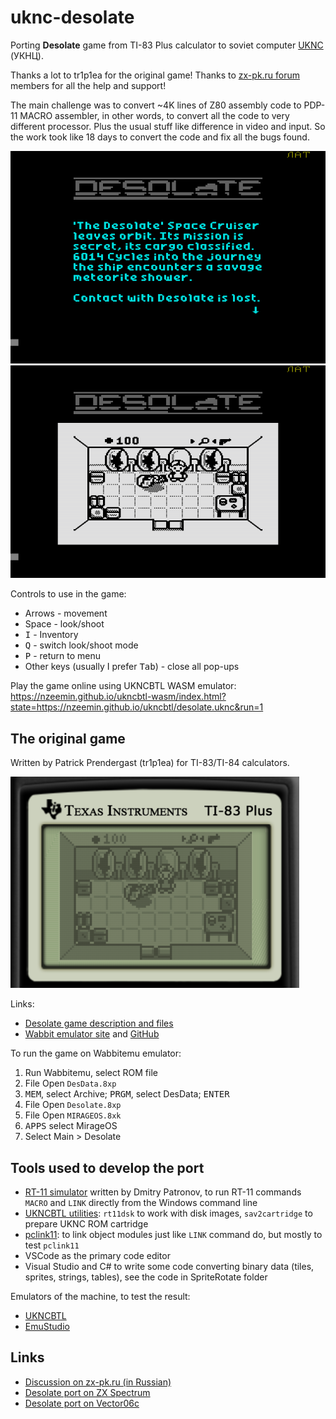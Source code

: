 # uknc-desolate
Porting **Desolate** game from TI-83 Plus calculator to soviet computer [UKNC](https://en.wikipedia.org/wiki/UKNC) (УКНЦ).

Thanks a lot to tr1p1ea for the original game!
Thanks to [zx-pk.ru forum](https://zx-pk.ru/forum.php) members for all the help and support!

The main challenge was to convert ~4K lines of Z80 assembly code to PDP-11 MACRO assembler, in other words, to convert all the code to very different processor. Plus the usual stuff like difference in video and input.
So the work took like 18 days to convert the code and fix all the bugs found.

![](screenshot/port-story1.png)
![](screenshot/port-room1.png)

Controls to use in the game:
 - Arrows - movement
 - Space - look/shoot
 - <kbd>I</kbd> - Inventory
 - <kbd>Q</kbd> - switch look/shoot mode
 - <kbd>P</kbd> - return to menu
 - Other keys (usually I prefer <kbd>Tab</kbd>) - close all pop-ups

Play the game online using UKNCBTL WASM emulator: https://nzeemin.github.io/ukncbtl-wasm/index.html?state=https://nzeemin.github.io/ukncbtl/desolate.uknc&run=1


## The original game

Written by Patrick Prendergast (tr1p1ea) for TI-83/TI-84 calculators.

![](screenshot/original-room1.png)

Links:
 - [Desolate game description and files](https://www.ticalc.org/archives/files/fileinfo/348/34879.html)
 - [Wabbit emulator site](http://wabbitemu.org/) and [GitHub](https://github.com/sputt/wabbitemu)

To run the game on Wabbitemu emulator:
 1. Run Wabbitemu, select ROM file
 2. File Open `DesData.8xp`
 3. <kbd>MEM</kbd>, select Archive; <kbd>PRGM</kbd>, select DesData; <kbd>ENTER</kbd>
 4. File Open `Desolate.8xp`
 5. File Open `MIRAGEOS.8xk`
 6. <kbd>APPS</kbd> select MirageOS
 7. Select Main > Desolate


## Tools used to develop the port

 - [RT-11 simulator](http://emulator.pdp-11.org.ru/RT-11/distr/) written by Dmitry Patronov, to run RT-11 commands `MACRO` and `LINK` directly from the Windows command line
 - [UKNCBTL utilities](https://github.com/nzeemin/ukncbtl-utils): `rt11dsk` to work with disk images, `sav2cartridge` to prepare UKNC ROM cartridge
 - [pclink11](https://github.com/nzeemin/pclink11): to link object modules just like `LINK` command do, but mostly to test `pclink11`
 - VSCode as the primary code editor
 - Visual Studio and C# to write some code converting binary data (tiles, sprites, strings, tables), see the code in SpriteRotate folder

 Emulators of the machine, to test the result:
  - [UKNCBTL](https://github.com/nzeemin/ukncbtl)
  - [EmuStudio](https://zx-pk.ru/threads/18027-emulyator-uknts-emustudio.html)


## Links

- [Discussion on zx-pk.ru (in Russian)](https://zx-pk.ru/threads/32566-portirovanie-desolate-s-ti-83-plus-na-uknts.html)
 - [Desolate port on ZX Spectrum](https://github.com/nzeemin/spectrum-desolate)
 - [Desolate port on Vector06c](https://github.com/nzeemin/vector06c-desolate)

